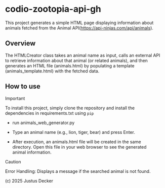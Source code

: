 # codio-zootopia-api-gh


This project generates a simple HTML page displaying information about animals fetched from the Animal API(https://api-ninjas.com/api/animals).

## Overview
The HTMLCreator class takes an animal name as input, calls an external API to retrieve information about that animal (or related animals), and then generates an HTML file (animals.html) by populating a template (animals_template.html) with the fetched data.


## How to use

> [!IMPORTANT] 
> To install this project, simply clone the repository and install the dependencies in requirements.txt using `pip`

- run animals_web_generator.py

- Type an animal name (e.g., lion, tiger, bear) and press Enter.

- After execution, an animals.html file will be created in the same directory. Open this file in your web browser to see the generated animal information.

> [!CAUTION]
> Error Handling: Displays a message if the searched animal is not found.

(c) 2025 Justus Decker